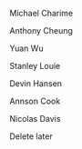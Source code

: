 Michael Charime

Anthony Cheung

Yuan Wu

Stanley Louie

Devin Hansen

Annson Cook

Nicolas Davis

Delete later
